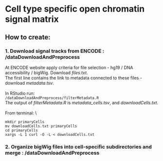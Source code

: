 # Cell type specific open chromatin signal matrix

## How to create:
### 1. Download signal tracks from ENCODE : /dataDownloadAndPreprocess
At ENCODE website apply criteria for file selection - hg19 / DNA accessibility / bigWig. Download *files.txt*. \
The first line contains the link to metadata connected to these files - download *metadata.tsv*.\
\
In RStudio run: \
```/dataDownloadAndPreprocess/filterMetadata.R```
\
The output of *filterMetadata.R* is *metadata_cells.tsv*, and *downloadCells.txt*. \
\
From terminal: \
```
mkdir primaryCells
mv downloadCells.txt primaryCells
cd primaryCells
xargs -L 1 curl -O -L < downloadCells.txt
```

### 2. Organize bigWig files into cell-specific subdirectories and merge  : /dataDownloadAndPreprocess


